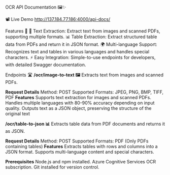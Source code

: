 OCR API Documentation 🖼️✨

📽️ Live Demo
http://137.184.77.186:4000/api-docs/

Features 🚀
📄 Text Extraction: Extract text from images and scanned PDFs, supporting multiple formats.
📊 Table Extraction: Extract structured table data from PDFs and return it in JSON format.
🌍 Multi-language Support: Recognizes text and tables in various languages and handles special characters.
⚡ Easy Integration: Simple-to-use endpoints for developers, with detailed Swagger documentation.

Endpoints 🛣️
**/ocr/image-to-text 🖼️**
Extracts text from images and scanned PDFs.

**Request Details**
Method: POST
Supported Formats: JPEG, PNG, BMP, TIFF, PDF
**Features**
Supports text extraction for images and scanned PDFs.
Handles multiple languages with 80-90% accuracy depending on input quality.
Outputs text as a JSON object, preserving the structure of the original text

**/ocr/table-to-json 📊**
Extracts table data from PDF documents and returns it as JSON.

**Request Details**
Method: POST
Supported Formats: PDF (Only PDFs containing tables)
**Features**
Extracts tables with rows and columns into a JSON format.
Supports multi-language content and special characters.

**Prerequisites**
Node.js and npm installed.
Azure Cognitive Services OCR subscription.
Git installed for version control.

